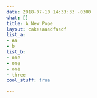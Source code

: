 ```yaml
---
date: 2018-07-10 14:33:33 -0300
what: []
title: A New Pope
layout: cakesaasdfasdf
list_a:
- Aa
- b
list_b:
- one
- one
- one
- three
cool_stuff: true

---
```

